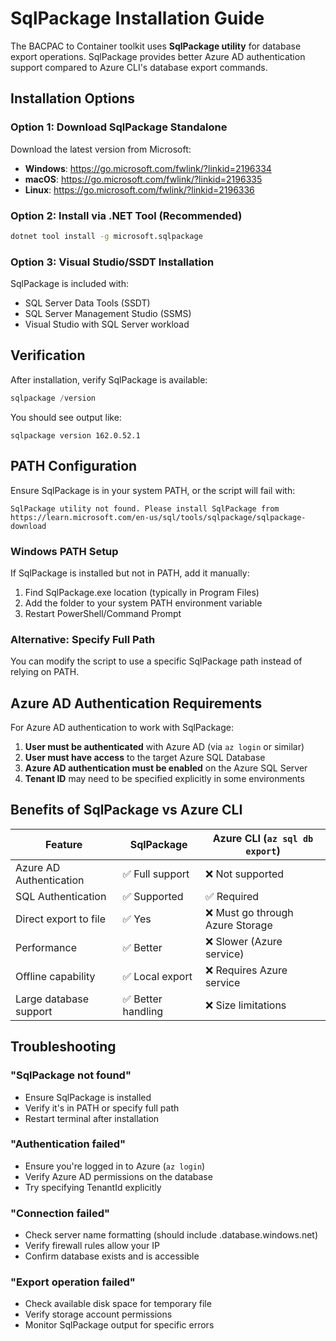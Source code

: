 # SqlPackage Installation Guide

The BACPAC to Container toolkit uses **SqlPackage utility** for database export operations. SqlPackage provides better Azure AD authentication support compared to Azure CLI's database export commands.

## Installation Options

### Option 1: Download SqlPackage Standalone
Download the latest version from Microsoft:
- **Windows**: https://go.microsoft.com/fwlink/?linkid=2196334
- **macOS**: https://go.microsoft.com/fwlink/?linkid=2196335  
- **Linux**: https://go.microsoft.com/fwlink/?linkid=2196336

### Option 2: Install via .NET Tool (Recommended)
```bash
dotnet tool install -g microsoft.sqlpackage
```

### Option 3: Visual Studio/SSDT Installation
SqlPackage is included with:
- SQL Server Data Tools (SSDT)
- SQL Server Management Studio (SSMS)
- Visual Studio with SQL Server workload

## Verification

After installation, verify SqlPackage is available:
```powershell
sqlpackage /version
```

You should see output like:
```
sqlpackage version 162.0.52.1
```

## PATH Configuration

Ensure SqlPackage is in your system PATH, or the script will fail with:
```
SqlPackage utility not found. Please install SqlPackage from https://learn.microsoft.com/en-us/sql/tools/sqlpackage/sqlpackage-download
```

### Windows PATH Setup
If SqlPackage is installed but not in PATH, add it manually:
1. Find SqlPackage.exe location (typically in Program Files)
2. Add the folder to your system PATH environment variable
3. Restart PowerShell/Command Prompt

### Alternative: Specify Full Path
You can modify the script to use a specific SqlPackage path instead of relying on PATH.

## Azure AD Authentication Requirements

For Azure AD authentication to work with SqlPackage:

1. **User must be authenticated** with Azure AD (via `az login` or similar)
2. **User must have access** to the target Azure SQL Database
3. **Azure AD authentication must be enabled** on the Azure SQL Server
4. **Tenant ID** may need to be specified explicitly in some environments

## Benefits of SqlPackage vs Azure CLI

| Feature | SqlPackage | Azure CLI (`az sql db export`) |
|---------|------------|--------------------------------|
| Azure AD Authentication | ✅ Full support | ❌ Not supported |
| SQL Authentication | ✅ Supported | ✅ Required |
| Direct export to file | ✅ Yes | ❌ Must go through Azure Storage |
| Performance | ✅ Better | ❌ Slower (Azure service) |
| Offline capability | ✅ Local export | ❌ Requires Azure service |
| Large database support | ✅ Better handling | ❌ Size limitations |

## Troubleshooting

### "SqlPackage not found"
- Ensure SqlPackage is installed
- Verify it's in PATH or specify full path
- Restart terminal after installation

### "Authentication failed"
- Ensure you're logged in to Azure (`az login`)
- Verify Azure AD permissions on the database
- Try specifying TenantId explicitly

### "Connection failed"
- Check server name formatting (should include .database.windows.net)
- Verify firewall rules allow your IP
- Confirm database exists and is accessible

### "Export operation failed"
- Check available disk space for temporary file
- Verify storage account permissions
- Monitor SqlPackage output for specific errors
